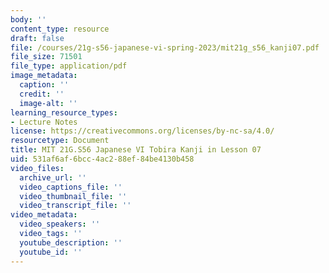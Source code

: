 ```yaml
---
body: ''
content_type: resource
draft: false
file: /courses/21g-s56-japanese-vi-spring-2023/mit21g_s56_kanji07.pdf
file_size: 71501
file_type: application/pdf
image_metadata:
  caption: ''
  credit: ''
  image-alt: ''
learning_resource_types:
- Lecture Notes
license: https://creativecommons.org/licenses/by-nc-sa/4.0/
resourcetype: Document
title: MIT 21G.S56 Japanese VI Tobira Kanji in Lesson 07
uid: 531af6af-6bcc-4ac2-88ef-84be4130b458
video_files:
  archive_url: ''
  video_captions_file: ''
  video_thumbnail_file: ''
  video_transcript_file: ''
video_metadata:
  video_speakers: ''
  video_tags: ''
  youtube_description: ''
  youtube_id: ''
---
```

